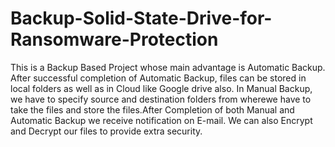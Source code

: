 # Backup-Solid-State-Drive-for-Ransomware-Protection

This is a Backup Based Project whose main advantage is Automatic Backup. After successful completion of Automatic Backup, files can be stored in local folders as well as in Cloud like Google drive also. In Manual Backup, we have to specify source and destination folders from wherewe have to take the files and store the files.After Completion of both Manual and Automatic Backup we receive notification on E-mail. We can also Encrypt and Decrypt our files to provide extra security.
